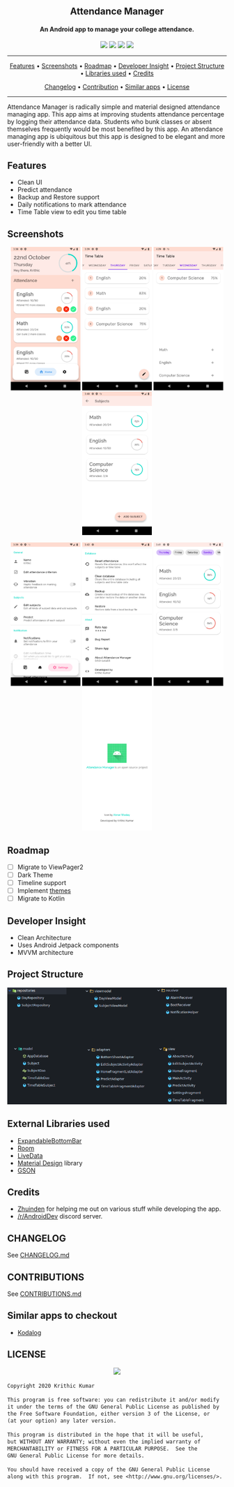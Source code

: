 <h2 align="center"><b>Attendance Manager</b></h2>
<h4 align="center">An Android app to manage your college attendance.</h4>

<p align="center">
<a alt="License" href="LICENSE"><img src="https://img.shields.io/github/license/notjedi/Attendance-Manager?color=He&label=License&style=flat-square"></a>
<a alt="Codacy badge" href="https://app.codacy.com/gh/notjedi/Attendance-Manager?utm_source=github.com&utm_medium=referral&utm_content=notjedi/Attendance-Manager&utm_campaign=Badge_Grade"><img src="https://api.codacy.com/project/badge/Grade/88131cb3d48f4109b68b79f8cada2cbc"></a>
<a alt="Issues" href="https://github.com/notjedi/Attendance-Manager/issues"><img src="https://img.shields.io/github/issues/notjedi/Attendance-Manager?label=Issues&style=flat-square"></a>
<a alt="Release version" href="https://github.com/notjedi/Attendance-Manager/releases"><img src="https://img.shields.io/github/v/release/notjedi/Attendance-Manager?color=blue&include_prereleases&label=Release&style=flat-square"></a>
</p>
<hr>
<p align="center"><a href="#features">Features</a> &bull; <a href="#screenshots">Screenshots</a> &bull; <a href="#roadmap">Roadmap</a> &bull; <a href="#developer-insight">Developer Insight</a> &bull; <a href="#project-structure">Project Structure</a> &bull; <a href="#external-libraries-used">Libraries used</a> &bull; <a href="#credits">Credits</a></p>
<p align="center"><a href="#changelog">Changelog</a> &bull; <a href="#contributions">Contribution</a> &bull; <a href="#similar-apps-to-checkout">Similar apps</a> &bull; <a href="#license">License</a></p>
<hr>

 Attendance Manager is radically simple and material designed attendance managing app. This app aims
 at improving students attendance percentage by logging their attendance data. Students who bunk
 classes or absent themselves frequently would be most benefited by this app. An attendance managing
 app is ubiquitous but this app is designed to be elegant and more user-friendly with a better UI.

## Features
- Clean UI
- Predict attendance
- Backup and Restore support
- Daily notifications to mark attendance
- Time Table view to edit you time table

## Screenshots
<p align="center">
<img src="images/HomeFragment.png" width=160>
<img src="images/TimeTableFragment.png" width=160>
<img src="images/AddingSubjects.png" width=160>
<img src="images/EditSubjectActivity.png" width=160>
</p>
<p align="center">
<img src="images/SettingFragment1.png" width=160>
<img src="images/SettingFragment2.png" width=160>
<img src="images/PredictActivity.png" width=160>
<img src="images/AboutActivity.png" width=160>
</p>

## Roadmap
- [ ] Migrate to ViewPager2
- [ ] Dark Theme
- [ ] Timeline support
- [ ] Implement [themes](themes/)
- [ ] Migrate to Kotlin

## Developer Insight
- Clean Architecture
- Uses Android Jetpack components
- MVVM architecture

## Project Structure
![Project structure](images/project_structure.png)

## External Libraries used
- [ExpandableBottomBar](https://github.com/st235/ExpandableBottomBar)
- [Room](https://developer.android.com/topic/libraries/architecture/room)
- [LiveData](https://developer.android.com/topic/libraries/architecture/livedata)
- [Material Design](https://material.io) library
- [GSON](https://github.com/google/gson)

## Credits
- [Zhuinden](https://github.com/Zhuinden) for helping me out on various stuff while developing the app.
- [/r/AndroidDev](https://discord.gg/ZDarQnp) discord server.

## CHANGELOG
See [CHANGELOG.md](CHANGELOG.md)

## CONTRIBUTIONS
See [CONTRIBUTIONS.md](CONTRIBUTIONS.md)

## Similar apps to checkout
- [Kodalog](https://play.google.com/store/apps/details?id=com.devsebastian.attendancemanager)

## LICENSE

<p align="center">
<a href="http://www.gnu.org/licenses/gpl-3.0.en.html"><img src="https://www.gnu.org/graphics/gplv3-127x51.png"></a>
</p>

```
Copyright 2020 Krithic Kumar

This program is free software: you can redistribute it and/or modify
it under the terms of the GNU General Public License as published by
the Free Software Foundation, either version 3 of the License, or
(at your option) any later version.

This program is distributed in the hope that it will be useful,
but WITHOUT ANY WARRANTY; without even the implied warranty of
MERCHANTABILITY or FITNESS FOR A PARTICULAR PURPOSE.  See the
GNU General Public License for more details.

You should have received a copy of the GNU General Public License
along with this program.  If not, see <http://www.gnu.org/licenses/>.
```
